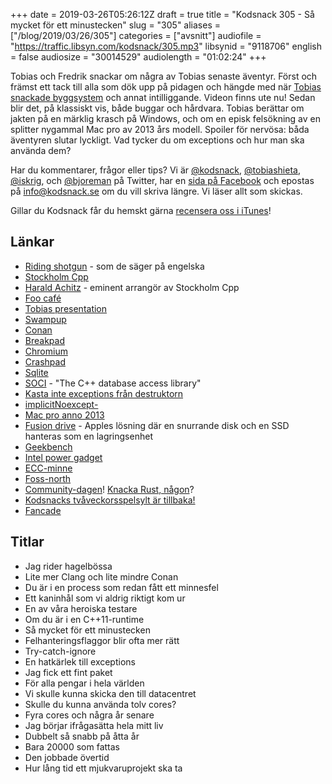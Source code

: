 +++
date = 2019-03-26T05:26:12Z
draft = true
title = "Kodsnack 305 - Så mycket för ett minustecken"
slug = "305"
aliases = ["/blog/2019/03/26/305"]
categories = ["avsnitt"]
audiofile = "https://traffic.libsyn.com/kodsnack/305.mp3"
libsynid = "9118706"
english = false
audiosize = "30014529"
audiolength = "01:02:24"
+++

Tobias och Fredrik snackar om några av Tobias senaste äventyr. Först och främst ett tack till alla som dök upp på pidagen och hängde med när [Tobias snackade byggsystem](https://www.youtube.com/watch?v=wrF0Yc3n1DE&list=WL&index=4&t=0s) och annat intilliggande. Videon finns ute nu! Sedan blir det, på klassiskt vis, både buggar och hårdvara. Tobias berättar om jakten på en märklig krasch på Windows, och om en episk felsökning av en splitter nygammal Mac pro av 2013 års modell. Spoiler för nervösa: båda äventyren slutar lyckligt. Vad tycker du om exceptions och hur man ska använda dem?

Har du kommentarer, frågor eller tips? Vi är [@kodsnack](https://www.twitter.com/kodsnack), [@tobiashieta](https://www.twitter.com/tobiashieta), [@iskrig](https://www.twitter.com/iskrig), och [@bjoreman](https://www.twitter.com/bjoreman) på Twitter, har en [sida på Facebook](https://www.facebook.com/kodsnack) och epostas på [info@kodsnack.se](mailto:info@kodsnack.se) om du vill skriva längre. Vi läser allt som skickas.

Gillar du Kodsnack får du hemskt gärna [recensera oss i iTunes](http://itunes.apple.com/se/podcast/kodsnack/id561631498?l=en)!

## Länkar ##
* [Riding shotgun](https://en.wikipedia.org/wiki/Riding_shotgun) - som de säger på engelska
* [Stockholm Cpp](https://www.meetup.com/StockholmCpp/)
* [Harald Achitz](https://twitter.com/haralda4z)  - eminent arrangör av Stockholm Cpp
* [Foo café](https://foocafe.org/)
* [Tobias presentation](https://www.youtube.com/watch?v=wrF0Yc3n1DE&list=WL&index=4&t=0s)
* [Swampup](https://swampup.jfrog.com/)
* [Conan](https://conan.io/)
* [Breakpad](https://docs.sentry.io/platforms/minidump/breakpad/)
* [Chromium](https://www.chromium.org/)
* [Crashpad](https://chromium.googlesource.com/crashpad/crashpad/+/master/README.md)
* [Sqlite](https://www.sqlite.org/index.html)
* [SOCI](http://soci.sourceforge.net/) - "The C++ database access library"
* [Kasta inte exceptions från destruktorn](https://akrzemi1.wordpress.com/2011/09/21/destructors-that-throw/)
* [implicitNoexcept-](https://docs.microsoft.com/en-us/cpp/build/reference/zc-implicitnoexcept-implicit-exception-specifiers?view=vs-2017)
* [Mac pro anno 2013](https://512pixels.net/2018/05/the-2013-mac-pro-five-years-later/)
* [Fusion drive](https://en.wikipedia.org/wiki/Fusion_Drive) - Apples lösning där en snurrande disk och en SSD hanteras som en lagringsenhet
* [Geekbench](https://www.geekbench.com/)
* [Intel power gadget](https://software.intel.com/en-us/articles/intel-power-gadget-20)
* [ECC-minne](https://en.wikipedia.org/wiki/ECC_memory)
* [Foss-north](https://foss-north.se/2019/)
* [Community-dagen](https://foss-north.se/2019/community-day.html)! [Knacka Rust, någon](https://docs.google.com/forms/d/e/1FAIpQLSduhDe0ATNBwCjJhqc70KJHu3QYW1U2YAzOfkUvjVj517NEJA/viewform)?
* [Kodsnacks tvåveckorsspelsylt är tillbaka!](https://itch.io/jam/spelsylt)
* [Fancade](http://www.fancade.com/)

## Titlar ##
* Jag rider hagelbössa
* Lite mer Clang och lite mindre Conan
* Du är i en process som redan fått ett minnesfel
* Ett kaninhål som vi aldrig riktigt kom ur
* En av våra heroiska testare
* Om du är i en C++11-runtime
* Så mycket för ett minustecken
* Felhanteringsflaggor blir ofta mer rätt
* Try-catch-ignore
* En hatkärlek till exceptions
* Jag fick ett fint paket
* För alla pengar i hela världen
* Vi skulle kunna skicka den till datacentret
* Skulle du kunna använda tolv cores?
* Fyra cores och några år senare
* Jag börjar ifrågasätta hela mitt liv
* Dubbelt så snabb på åtta år
* Bara 20000 som fattas
* Den jobbade övertid
* Hur lång tid ett mjukvaruprojekt ska ta
